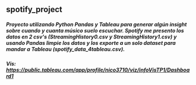 ## spotify_project
##### Proyecto utilizando Python Pandas y Tableau para generar algún insight sobre cuando y cuanta músico suelo escuchar. Spotify me presento los datos en 2 csv's (StreamingHistory0.csv y StreamingHistory1.csv) y usando Pandas limpie los datos y los exporte a un solo dataset para mandar a Tableau (spotify_data_4tableau.csv). 

##### Vis: https://public.tableau.com/app/profile/nico3710/viz/infoVisTP1/Dashboard1
